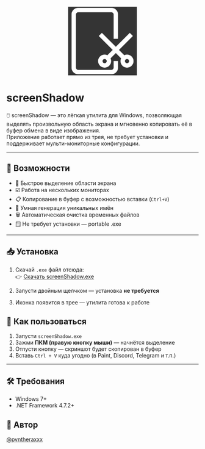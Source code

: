 ﻿<p align="center">
  <img src="assets/logo.png" alt="screenShadow Logo" width="180">
</p>

# screenShadow

🖱️ screenShadow — это лёгкая утилита для Windows, позволяющая выделять произвольную область экрана и мгновенно копировать её в буфер обмена в виде изображения.  
Приложение работает прямо из трея, не требует установки и поддерживает мульти-мониторные конфигурации.

---

## 🚀 Возможности

- 📸 Быстрое выделение области экрана
- ☑️ Работа на нескольких мониторах
- 📋 Копирование в буфер с возможностью вставки (`Ctrl+V`)
- 🧠 Умная генерация уникальных имён
- 🗑️ Автоматическая очистка временных файлов
- 🪟 Не требует установки — portable .exe 

---

## 📥 Установка

1. Скачай `.exe` файл отсюда:  
   👉 [Скачать screenShadow.exe](https://github.com/pvntheraxxx/screenShadow/releases/download/v1.0.0/screenShadow.exe)

2. Запусти двойным щелчком — установка **не требуется**  
3. Иконка появится в трее — утилита готова к работе


## 🧪 Как пользоваться

1. Запусти `screenShadow.exe`
2. Зажми **ПКМ (правую кнопку мыши)** — начнётся выделение
3. Отпусти кнопку — скриншот будет скопирован в буфер
4. Вставь `Ctrl + V` куда угодно (в Paint, Discord, Telegram и т.п.)

---

## 🛠️ Требования

- Windows 7+
- .NET Framework 4.7.2+

## 🧠 Автор

[@pvntheraxxx](https://github.com/pvntheraxxx)
